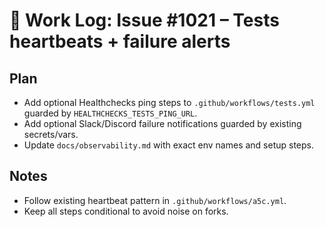 # 📄 Work Log: Issue #1021 – Tests heartbeats + failure alerts

## Plan
- Add optional Healthchecks ping steps to `.github/workflows/tests.yml` guarded by `HEALTHCHECKS_TESTS_PING_URL`.
- Add optional Slack/Discord failure notifications guarded by existing secrets/vars.
- Update `docs/observability.md` with exact env names and setup steps.

## Notes
- Follow existing heartbeat pattern in `.github/workflows/a5c.yml`.
- Keep all steps conditional to avoid noise on forks.
